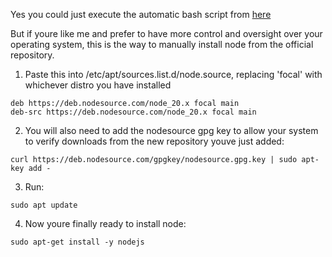 Yes you could just execute the automatic bash script from [here](https://nodesource.com/blog/installing-node-js-tutorial-ubuntu/)

But if youre like me and prefer to have more control and oversight over your operating system, this is the way to manually install node from the official repository.

1. Paste this into /etc/apt/sources.list.d/node.source, replacing 'focal' with whichever distro you have installed

```
deb https://deb.nodesource.com/node_20.x focal main
deb-src https://deb.nodesource.com/node_20.x focal main

```
2. You will also need to add the nodesource gpg key to allow your system to verify downloads from the new repository youve just added:

`curl https://deb.nodesource.com/gpgkey/nodesource.gpg.key | sudo apt-key add -`

3. Run:

`sudo apt update`

4. Now youre finally ready to install node:

`sudo apt-get install -y nodejs`
